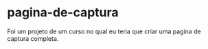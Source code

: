 # pagina-de-captura
Foi um projeto de um curso no qual eu teria que criar uma pagina de captura completa.
